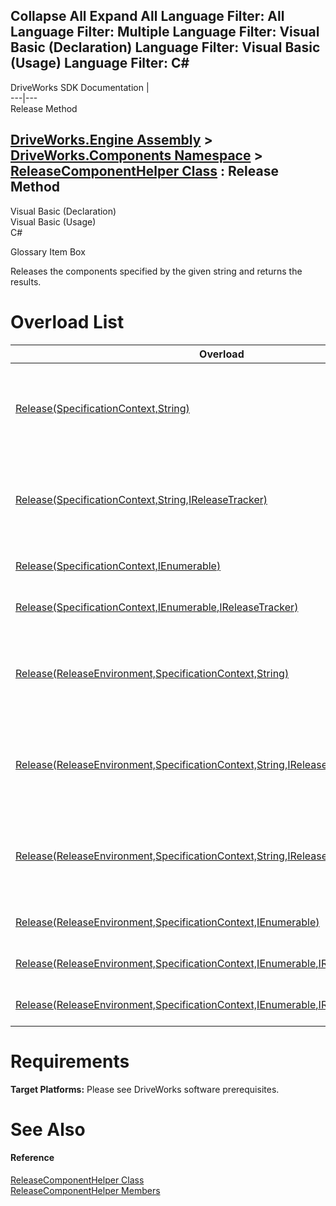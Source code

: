        

 Collapse All Expand All  Language Filter: All  Language Filter: Multiple  Language Filter: Visual Basic (Declaration) Language Filter: Visual Basic (Usage) Language Filter: C#  
---  
DriveWorks SDK Documentation  |   
---|---  
Release Method   
  
[DriveWorks.Engine Assembly](topic2156.md) > [DriveWorks.Components Namespace](topic6089.md) > [ReleaseComponentHelper Class](topic6275.md) : Release Method  
---  
  
Visual Basic (Declaration)    
Visual Basic (Usage)    
C# 

Glossary Item Box

Releases the components specified by the given string and returns the results. 

# Overload List

Overload| Description  
---|---  
[Release(SpecificationContext,String)](topic6282.md)| Releases the components specified by the given string and returns the results.   
[Release(SpecificationContext,String,IReleaseTracker)](topic6283.md)| Releases the components specified by the given string and returns the results.   
[Release(SpecificationContext,IEnumerable<ProjectComponentSet>)](topic6284.md)| Releases the given components.   
[Release(SpecificationContext,IEnumerable<ProjectComponentSet>,IReleaseTracker)](topic6285.md)| Releases the given components.   
[Release(ReleaseEnvironment,SpecificationContext,String)](topic6286.md)| Releases the components specified by the given string and returns the results.   
[Release(ReleaseEnvironment,SpecificationContext,String,IReleaseTracker)](topic6287.md)| Releases the components specified by the given string and returns the results.   
[Release(ReleaseEnvironment,SpecificationContext,String,IReleaseTracker,String)](topic6288.md)| Releases the components specified by the given string and returns the results.   
[Release(ReleaseEnvironment,SpecificationContext,IEnumerable<ProjectComponentSet>)](topic6289.md)| Releases the given components.   
[Release(ReleaseEnvironment,SpecificationContext,IEnumerable<ProjectComponentSet>,IReleaseTracker)](topic6290.md)| Releases the given components.   
[Release(ReleaseEnvironment,SpecificationContext,IEnumerable<ProjectComponentSet>,IReleaseTracker,String)](topic6291.md)| Releases the given components.   
  
# Requirements

**Target Platforms:** Please see DriveWorks software prerequisites.

# See Also

#### Reference

[ReleaseComponentHelper Class](topic6275.md)   
[ReleaseComponentHelper Members](topic6276.md)


